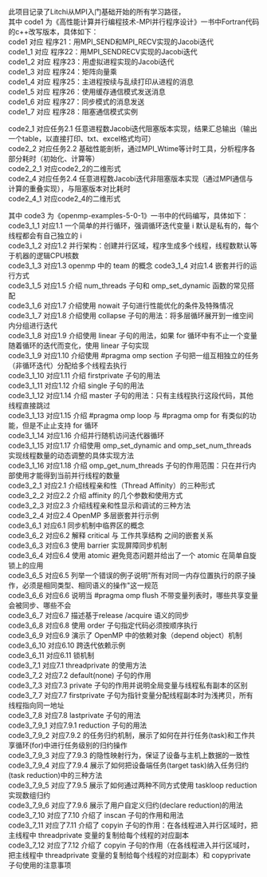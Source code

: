 此项目记录了Litchi从MPI入门基础开始的所有学习路径，  
其中 code1 为《高性能计算并行编程技术-MPI并行程序设计》一书中Fortran代码的c++改写版本，具体如下：    
code1 对应 程序21：用MPI_SEND和MPI_RECV实现的Jacobi迭代  
code1_1 对应 程序22：用MPI_SENDRECV实现的Jacobi迭代  
code1_2 对应 程序23：用虚拟进程实现的Jacobi迭代  
code1_3 对应 程序24：矩阵向量乘  
code1_4 对应 程序25：主进程按续与乱续打印从进程的消息  
code1_5 对应 程序26：使用缓存通信模式发送消息  
code1_6 对应 程序27：同步模式的消息发送  
code1_7 对应 程序28：阻塞通信模式实例  

code2_1 对应任务2.1 任意进程数Jacobi迭代阻塞版本实现，结果汇总输出（输出⼀个table，以直接打印、txt、excel格式均可）  
code2_2 对应任务2.2 基础性能剖析，通过MPI_Wtime等计时⼯具，分析程序各部分耗时（初始化、计算等）  
code2_2_1 对应code2_2的二维形式  
code2_4 对应任务2.4 任意进程数Jacobi迭代非阻塞版本实现（通过MPI通信与计算的重叠实现），与阻塞版本对比耗时  
code2_4_1 对应code2_4的二维形式  

其中 code3 为《openmp-examples-5-0-1》一书中的代码编写，具体如下：  
code3_1_1 对应1.1 一个简单的并行循环，强调循环迭代变量 i 默认是私有的，每个线程都会有自己独立的 i  
code3_1_2 对应1.2 并行架构：创建并行区域，程序生成多个线程，线程数默认等于机器的逻辑CPU核数  
code3_1_3 对应1.3 openmp 中的 team 的概念 
code3_1_4 对应1.4 嵌套并行的运行方式  
code3_1_5 对应1.5 介绍 num_threads 子句和 omp_set_dynamic 函数的常见搭配  
code3_1_6 对应1.7 介绍使用 nowait 子句进行性能优化的条件及特殊情况  
code3_1_7 对应1.8 介绍使用 collapse 子句的用法：将多层循环展开到一维空间内分组进行迭代  
code3_1_8 对应1.9 介绍使用 linear 子句的用法，如果 for 循环中有不止一个变量随着循环的迭代而变化，使用 linear 子句实现  
code3_1_9 对应1.10 介绍使用 #pragma omp section 子句把一组互相独立的任务（非循环迭代）分配给多个线程去执行  
code3_1_10 对应1.11 介绍 firstprivate 子句的用法  
code3_1_11 对应1.12 介绍 single 子句的用法  
code3_1_12 对应1.14 介绍 master 子句的用法：只有主线程执行这段代码，其他线程直接跳过  
code3_1_13 对应1.15 介绍 #pragma omp loop 与 #pragma omp for 有类似的功能，但是不止止支持 for 循环  
code3_1_14 对应1.16 介绍并行随机访问迭代器循环  
code3_1_15 对应1.17 介绍使用 omp_set_dynamic and omp_set_num_threads 实现线程数量的动态调整的具体实现方法  
code3_1_16 对应1.18 介绍 omp_get_num_threads 子句的作用范围：只在并行内部使用才能得到当前并行线程的数量  
code3_2_1 对应2.1 介绍线程亲和性（Thread Affinity）的三种形式  
code3_2_2 对应2.2 介绍 affinity 的几个参数和使用方式  
code3_2_3 对应2.3 介绍线程亲和性显示和调试的三种方法  
code3_2_4 对应2.4 OpenMP 多层嵌套并行示例  
code3_6_1 对应6.1 同步机制中临界区的概念  
code3_6_2 对应6.2 解释 critical 与 工作共享结构 之间的嵌套关系  
code3_6_3 对应6.3 使用 barrier 实现屏障同步机制  
code3_6_4 对应6.4 使用 atomic 避免竞态问题并给出了一个 atomic 在简单自旋锁上的应用  
code3_6_5 对应6.5 列举一个错误的例子说明"所有对同一内存位置执行的原子操作，必须是相同类型、相同语义的操作"这一规范  
code3_6_6 对应6.6 说明当 #pragma omp flush 不带变量列表时，哪些共享变量会被同步、哪些不会  
code3_6_7 对应6.7 描述基于release /acquire 语义的同步  
code3_6_8 对应6.8 使用 order 子句指定代码必须按顺序执行  
code3_6_9 对应6.9 演示了 OpenMP 中的依赖对象（depend object）机制  
code3_6_10 对应6.10 跨迭代依赖示例  
code3_6_11 对应6.11 锁机制  
code3_7_1 对应7.1 threadprivate 的使用方法  
code3_7_2 对应7.2 default(none) 子句的作用  
code3_7_3 对应7.3 private 子句的作用并说明全局变量与线程私有副本的区别  
code3_7_7 对应7.7 firstprivate 子句为指针变量分配线程副本时为浅拷贝，所有线程指向同一地址  
code3_7_8 对应7.8 lastprivate 子句的用法  
code3_7_9_1 对应7.9.1 reduction 子句的用法  
code3_7_9_2 对应7.9.2 的任务归约机制，展示了如何在并行任务(task)和工作共享循环(for)中进行任务级别的归约操作  
code3_7_9_3 对应了7.9.3 的隐性映射行为，保证了设备与主机上数据的一致性  
code3_7_9_4 对应了7.9.4 展示了如何把设备端任务(target task)纳入任务归约(task reduction)中的三种方法  
code3_7_9_5 对应了7.9.5 展示了如何通过两种不同方式使用 taskloop reduction 实现数组归约  
code3_7_9_6 对应了7.9.6 展示了用户自定义归约(declare reduction)的用法  
code3_7_10 对应了7.10 介绍了 inscan 子句的作用和用法  
code3_7_11 对应了7.11 介绍了 copyin 子句的作用：在各线程进入并行区域时，把主线程中 threadprivate 变量的复制给每个线程的对应副本  
code3_7_12 对应了7.12 介绍了 copyin 子句的作用（在各线程进入并行区域时，把主线程中 threadprivate 变量的复制给每个线程的对应副本）和 copyprivate 子句使用的注意事项  
